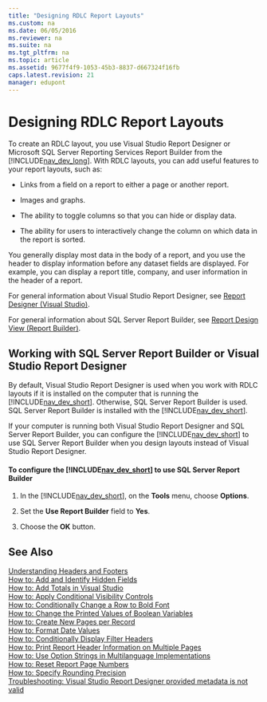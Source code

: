 ```yaml
---
title: "Designing RDLC Report Layouts"
ms.custom: na
ms.date: 06/05/2016
ms.reviewer: na
ms.suite: na
ms.tgt_pltfrm: na
ms.topic: article
ms.assetid: 9677f4f9-1053-45b3-8837-d667324f16fb
caps.latest.revision: 21
manager: edupont
---
```

# Designing RDLC Report Layouts
To create an RDLC layout, you use Visual Studio Report Designer or Microsoft SQL Server Reporting Services Report Builder from the [!INCLUDE[nav_dev_long](../dynamics-nav/includes/nav_dev_long_md.md)]. With RDLC layouts, you can add useful features to your report layouts, such as:  
  
-   Links from a field on a report to either a page or another report.  
  
-   Images and graphs.  
  
-   The ability to toggle columns so that you can hide or display data.  
  
-   The ability for users to interactively change the column on which data in the report is sorted.  
  
 You generally display most data in the body of a report, and you use the header to display information before any dataset fields are displayed. For example, you can display a report title, company, and user information in the header of a report.  
  
 For general information about Visual Studio Report Designer, see [Report Designer \(Visual Studio\)](http://go.microsoft.com/fwlink/?LinkID=123725).  
  
 For general information about SQL Server Report Builder, see [Report Design View \(Report Builder\)](http://go.microsoft.com/fwlink/?LinkId=317717).  
  
## Working with SQL Server Report Builder or Visual Studio Report Designer  
 By default, Visual Studio Report Designer is used when you work with RDLC layouts if it is installed on the computer that is running the [!INCLUDE[nav_dev_short](../dynamics-nav/includes/nav_dev_short_md.md)]. Otherwise, SQL Server Report Builder is used. SQL Server Report Builder is installed with the [!INCLUDE[nav_dev_short](../dynamics-nav/includes/nav_dev_short_md.md)].  
  
 If your computer is running both Visual Studio Report Designer and SQL Server Report Builder, you can configure the [!INCLUDE[nav_dev_short](../dynamics-nav/includes/nav_dev_short_md.md)] to use SQL Server Report Builder when you design layouts instead of Visual Studio Report Designer.  
  
#### To configure the [!INCLUDE[nav_dev_short](../dynamics-nav/includes/nav_dev_short_md.md)] to use SQL Server Report Builder  
  
1.  In the [!INCLUDE[nav_dev_short](../dynamics-nav/includes/nav_dev_short_md.md)], on the **Tools** menu, choose **Options**.  
  
2.  Set the **Use Report Builder** field to **Yes**.  
  
3.  Choose the **OK** button.  
  
## See Also  
 [Understanding Headers and Footers](../dynamics-nav/Understanding-Headers-and-Footers.md)   
 [How to: Add and Identify Hidden Fields](../Topic/How%20to:%20Add%20and%20Identify%20Hidden%20Fields.md)   
 [How to: Add Totals in Visual Studio](../Topic/How%20to:%20Add%20Totals%20in%20Visual%20Studio.md)   
 [How to: Apply Conditional Visibility Controls](../Topic/How%20to:%20Apply%20Conditional%20Visibility%20Controls.md)   
 [How to: Conditionally Change a Row to Bold Font](../Topic/How%20to:%20Conditionally%20Change%20a%20Row%20to%20Bold%20Font.md)   
 [How to: Change the Printed Values of Boolean Variables](../Topic/How%20to:%20Change%20the%20Printed%20Values%20of%20Boolean%20Variables.md)   
 [How to: Create New Pages per Record](../Topic/How%20to:%20Create%20New%20Pages%20per%20Record.md)   
 [How to: Format Date Values](../Topic/How%20to:%20Format%20Date%20Values.md)   
 [How to: Conditionally Display Filter Headers](../Topic/How%20to:%20Conditionally%20Display%20Filter%20Headers.md)   
 [How to: Print Report Header Information on Multiple Pages](../Topic/How%20to:%20Print%20Report%20Header%20Information%20on%20Multiple%20Pages.md)   
 [How to: Use Option Strings in Multilanguage Implementations](../Topic/How%20to:%20Use%20Option%20Strings%20in%20Multilanguage%20Implementations.md)   
 [How to: Reset Report Page Numbers](../Topic/How%20to:%20Reset%20Report%20Page%20Numbers.md)   
 [How to: Specify Rounding Precision](../Topic/How%20to:%20Specify%20Rounding%20Precision.md)   
 [Troubleshooting: Visual Studio Report Designer provided metadata is not valid](../Topic/Troubleshooting:%20Visual%20Studio%20Report%20Designer%20provided%20metadata%20is%20not%20valid.md)